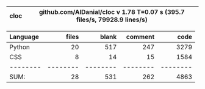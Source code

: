 cloc|github.com/AlDanial/cloc v 1.78  T=0.07 s (395.7 files/s, 79928.9 lines/s)
--- | ---

Language|files|blank|comment|code
:-------|-------:|-------:|-------:|-------:
Python|20|517|247|3279
CSS|8|14|15|1584
--------|--------|--------|--------|--------
SUM:|28|531|262|4863
